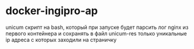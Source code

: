 # docker-ingipro-ap

unicum скрипт на bash, который при запуске будет парсить лог nginx из первого контейнера и сохранять в файл unicum-res только уникальные ip адреса с которых заходили на страничку
